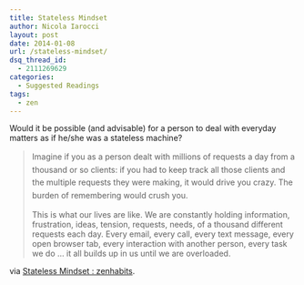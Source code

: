 ```yaml
---
title: Stateless Mindset
author: Nicola Iarocci
layout: post
date: 2014-01-08
url: /stateless-mindset/
dsq_thread_id:
  - 2111269629
categories:
  - Suggested Readings
tags:
  - zen
---
```

Would it be possible (and advisable) for a person to deal with everyday matters as if he/she was a stateless machine?

> <span style="line-height: 1.6;">Imagine if you as a person dealt with millions of requests a day from a thousand or so clients: if you had to keep track all those clients and the multiple requests they were making, it would drive you crazy. The burden of remembering would crush you.</span>
> 
> This is what our lives are like. We are constantly holding information, frustration, ideas, tension, requests, needs, of a thousand different requests each day. Every email, every call, every text message, every open browser tab, every interaction with another person, every task we do … it all builds up in us until we are overloaded.

via [Stateless Mindset : zenhabits][1].

 [1]: http://zenhabits.net/stateless/
